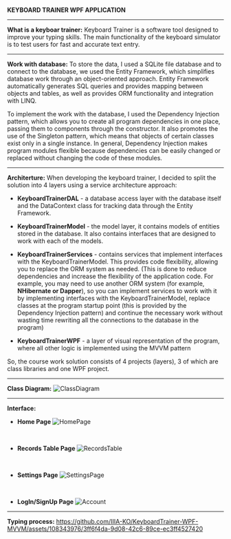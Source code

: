 **KEYBOARD TRAINER WPF APPLICATION**
<hr>

**What is a keyboar trainer:**
Keyboard Trainer is a software tool designed to improve your typing skills.
The main functionality of the keyboard simulator is to test users for fast and accurate text entry.

<hr>

**Work with database:**
To store the data, I used a SQLite file database and to connect to the database, we used the Entity Framework, which simplifies database work through an object-oriented approach. Entity Framework automatically generates SQL queries and provides mapping between objects and tables, as well as provides ORM functionality and integration with LINQ.

To implement the work with the database, I used the Dependency Injection pattern, which allows you to create all program dependencies in one place, passing them to components through the constructor. It also promotes the use of the Singleton pattern, which means that objects of certain classes exist only in a single instance. In general, Dependency Injection makes program modules flexible because dependencies can be easily changed or replaced without changing the code of these modules.

<hr>

**Architerture:**
When developing the keyboard trainer, I decided to split the solution into 4 layers using a service architecture approach:

+ **KeyboardTrainerDAL** - a database access layer with the database itself and the DataContext class for tracking data through the Entity Framework.

+ **KeyboardTrainerModel** - the model layer, it contains models of entities stored in the database. It also contains interfaces that are designed to work with each of the models.

+ **KeyboardTrainerServices** - contains services that implement interfaces with the KeyboardTrainerModel. This provides code flexibility, allowing you to replace the ORM system as needed. (This is done to reduce dependencies and increase the flexibility of the application code. For example, you may need to use another ORM system (for example, **NHibernate or Dapper**), so you can implement services to work with it by implementing interfaces with the KeyboardTrainerModel, replace classes at the program startup point (this is provided by the Dependency Injection pattern) and continue the necessary work without wasting time rewriting all the connections to the database in the program)

+ **KeyboardTrainerWPF** - a layer of visual representation of the program, where all other logic is implemented using the MVVM pattern

So, the course work solution consists of 4 projects (layers), 3 of which are class libraries and one WPF project.

<hr>

**Class Diagram:**
![ClassDiagram](https://github.com/IIIA-KO/KeyboardTrainer-WPF-MVVM/assets/108343976/4f8903d9-90c4-4327-9450-5ffe69b11922)

<hr>

**Interface:**
+ **Home Page**
    ![HomePage](https://github.com/IIIA-KO/KeyboardTrainer-WPF-MVVM/assets/108343976/2b2763aa-f6ac-42f1-92fc-eb9183278c88)

<br>

+ **Records Table Page**
    ![RecordsTable](https://github.com/IIIA-KO/KeyboardTrainer-WPF-MVVM/assets/108343976/63e2797e-5e0d-461b-a688-17192e7926bc)

<br>

+ **Settings Page**
    ![SettingsPage](https://github.com/IIIA-KO/KeyboardTrainer-WPF-MVVM/assets/108343976/07e69eb2-28e7-42c3-a82e-adf8ef958a1b)

<br>

+ **LogIn/SignUp Page**
    ![Account](https://github.com/IIIA-KO/KeyboardTrainer-WPF-MVVM/assets/108343976/1de3a744-b4d4-494c-97e2-395488b02425)

<hr>

**Typing process:**
https://github.com/IIIA-KO/KeyboardTrainer-WPF-MVVM/assets/108343976/3ff6f4da-9d08-42c6-89ce-ec3ff4527420